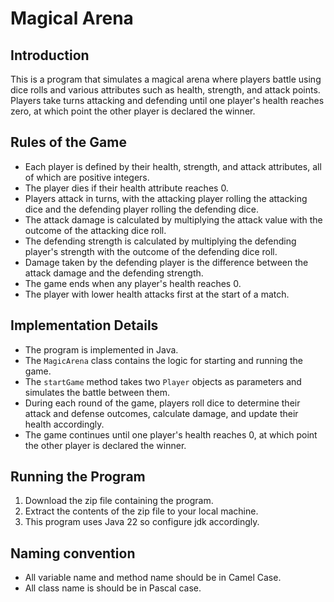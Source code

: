 # Magical Arena

## Introduction

This is a program that simulates a magical arena where players battle using dice rolls and various attributes such as health, strength, and attack points. Players take turns attacking and defending until one player's health reaches zero, at which point the other player is declared the winner.

## Rules of the Game

-   Each player is defined by their health, strength, and attack attributes, all of which are positive integers.
-   The player dies if their health attribute reaches 0.
-   Players attack in turns, with the attacking player rolling the attacking dice and the defending player rolling the defending dice.
-   The attack damage is calculated by multiplying the attack value with the outcome of the attacking dice roll.
-   The defending strength is calculated by multiplying the defending player's strength with the outcome of the defending dice roll.
-   Damage taken by the defending player is the difference between the attack damage and the defending strength.
-   The game ends when any player's health reaches 0.
-   The player with lower health attacks first at the start of a match.

## Implementation Details

-   The program is implemented in Java.
-   The `MagicArena` class contains the logic for starting and running the game.
-   The `startGame` method takes two `Player` objects as parameters and simulates the battle between them.
-   During each round of the game, players roll dice to determine their attack and defense outcomes, calculate damage, and update their health accordingly.
-   The game continues until one player's health reaches 0, at which point the other player is declared the winner.

## Running the Program

1. Download the zip file containing the program.
2. Extract the contents of the zip file to your local machine.
3. This program uses Java 22 so configure jdk accordingly.

## Naming convention

-   All variable name and method name should be in Camel Case.
-   All class name is should be in Pascal case.
